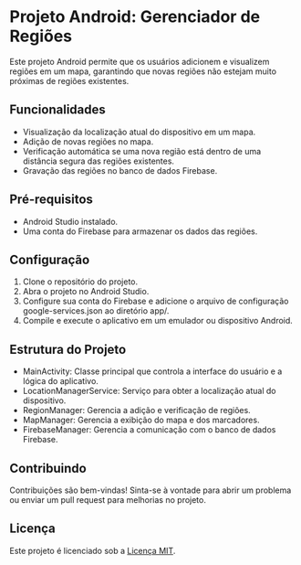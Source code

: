 # Projeto Android: Gerenciador de Regiões

Este projeto Android permite que os usuários adicionem e visualizem regiões em um mapa, garantindo que novas regiões não estejam muito próximas de regiões existentes.

## Funcionalidades

- Visualização da localização atual do dispositivo em um mapa.
- Adição de novas regiões no mapa.
- Verificação automática se uma nova região está dentro de uma distância segura das regiões existentes.
- Gravação das regiões no banco de dados Firebase.

## Pré-requisitos

- Android Studio instalado.
- Uma conta do Firebase para armazenar os dados das regiões.

## Configuração

1. Clone o repositório do projeto.
2. Abra o projeto no Android Studio.
3. Configure sua conta do Firebase e adicione o arquivo de configuração google-services.json ao diretório app/.
4. Compile e execute o aplicativo em um emulador ou dispositivo Android.

## Estrutura do Projeto

- MainActivity: Classe principal que controla a interface do usuário e a lógica do aplicativo.
- LocationManagerService: Serviço para obter a localização atual do dispositivo.
- RegionManager: Gerencia a adição e verificação de regiões.
- MapManager: Gerencia a exibição do mapa e dos marcadores.
- FirebaseManager: Gerencia a comunicação com o banco de dados Firebase.

## Contribuindo

Contribuições são bem-vindas! Sinta-se à vontade para abrir um problema ou enviar um pull request para melhorias no projeto.

## Licença

Este projeto é licenciado sob a [Licença MIT](LICENSE).
